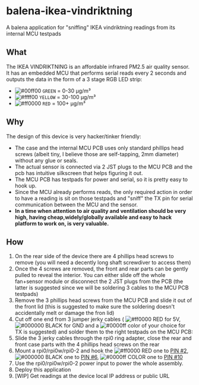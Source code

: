 # balena-ikea-vindriktning
A balena application for "sniffing" IKEA vindriktning readings from its internal MCU testpads

## What
The IKEA VINDRIKTNING is an affordable infrared PM2.5 air quality sensor. It has an embedded MCU that performs serial reads every 2 seconds and outputs the data in the form of a 3 stage RGB LED strip:

* ![#00ff00](https://via.placeholder.com/15/00ff00/000000?text=+) `GREEN` = 0-30 μg/m³
* ![#ffff00](https://via.placeholder.com/15/ffff00/000000?text=+) `YELLOW` = 30-100 μg/m³
* ![#ff0000](https://via.placeholder.com/15/ff0000/000000?text=+) `RED` = 100+ μg/m³

## Why
The design of this device is very hacker/tinker friendly: 

* The case and the internal MCU PCB uses only standard phillips head screws (albeit tiny, I believe those are self-tapping, 2mm diameter) without any glue or seals.
* The actual sensor is connected via 2 JST plugs to the MCU PCB and the pcb has intuitive silkscreen that helps figuring it out. 
* The MCU PCB has testpads for power and serial, so it is pretty easy to hook up. 
* Since the MCU already performs reads, the only required action in order to have a reading is sit on those testpads and "sniff" the TX pin for serial communication between the MCU and the sensor.
* __In a time when attention to air quality and ventilation should be very high, having cheap,widely/globally available and easy to hack platform to work on, is very valuable.__

## How

1. On the rear side of the device there are 4 phillips head screws to remove (you will need a decently long shaft screwdiver to access them)
2. Once the 4 screws are removed, the front and rear parts can be gently pulled to reveal the interior. You can either slide off the whole fan+sensor module or disconnect the 2 JST plugs from the PCB (the latter is suggested since we will be soldering 3 cables to the MCU PCB testpads)
3. Remove the 3 phillips head screws from the MCU PCB and slide it out of the front lid (this is suggested to make sure the soldering doesn't accidentally melt or damage the fron lid)
4. Cut off one end from 3 jumper jerky cables ( ![#ff0000](https://via.placeholder.com/15/ff0000/000000?text=+) RED for 5V, ![#000000](https://via.placeholder.com/15/000000/000000?text=+) BLACK for GND and a ![#0000ff](https://via.placeholder.com/15/0000ff/000000?text=+) color of your choice for TX is suggested) and solder them to the right testpads on the MCU PCB:
5. Slide the 3 jerky cables through the rpi0 ring adapter, close the rear and front case parts with the 4 phillips head screws on the rear
6. Mount a rpi0/rpi0w/rpi0-2 and hook the ![#ff0000](https://via.placeholder.com/15/ff0000/000000?text=+) RED one to [PIN #2](https://pinout.xyz/pinout/5v_power), ![#000000](https://via.placeholder.com/15/000000/000000?text=+) BLACK one to [PIN #6](https://pinout.xyz/pinout/ground), ![#0000ff](https://via.placeholder.com/15/0000ff/000000?text=+) COLOR one to [PIN #10](https://pinout.xyz/pinout/pin10_gpio15)
7. Use the rpi0/rpi0w/rpi0-2 power input to power the whole assembly.
8. Deploy this application
9. [WIP] Get readings at the device local IP address or public URL
